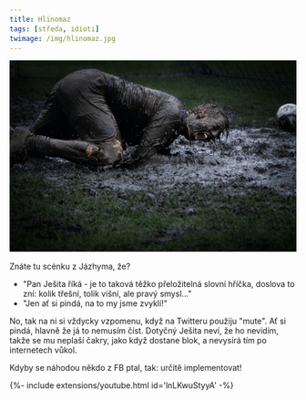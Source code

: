 ```yaml
---
title: Hlinomaz
tags: [středa, idioti]
twimage: /img/hlinomaz.jpg
---
```


![cover](/img/hlinomaz.jpg)

Znáte tu scénku z Jázhyma, že?

- "Pan Ješita říká - je to taková těžko přeložitelná slovní hříčka, doslova to zní: kolik třešní, tolik višní, ale pravý smysl..."
- "Jen ať si pindá, na to my jsme zvyklí!"

No, tak na ni si vždycky vzpomenu, když na Twitteru použiju "mute". Ať si pindá, hlavně že já to nemusím číst. Dotyčný Ješita neví, že ho nevidím, takže se mu neplaší čakry, jako když dostane blok, a nevysírá tím po internetech vůkol.

Kdyby se náhodou někdo z FB ptal, tak: určitě implementovat!

<div>{%- include extensions/youtube.html id='lnLKwuStyyA' -%}</div>
